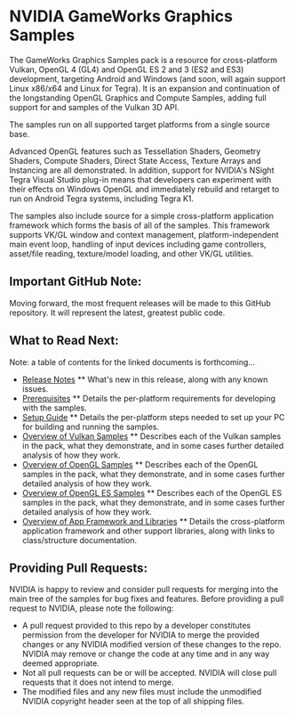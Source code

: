 NVIDIA GameWorks Graphics Samples
====================================================

The GameWorks Graphics Samples pack is a resource for cross-platform Vulkan, OpenGL 4 (GL4) and OpenGL ES 2 and 3 (ES2 and ES3) development, targeting Android and Windows (and soon, will again support Linux x86/x64 and Linux for Tegra).  It is an expansion and continuation of the longstanding OpenGL Graphics and Compute Samples, adding full support for and samples of the Vulkan 3D API.

The samples run on all supported target platforms from a single source base.

Advanced OpenGL features such as Tessellation Shaders, Geometry Shaders, Compute Shaders, Direct State Access, Texture Arrays and Instancing are all demonstrated.  In addition, support for NVIDIA's NSight Tegra Visual Studio plug-in means that developers can experiment with their effects on Windows OpenGL and immediately rebuild and retarget to run on Android Tegra systems, including Tegra K1.

The samples also include source for a simple cross-platform application framework which forms the basis of all of the samples.  This framework supports VK/GL window and context management, platform-independent main event loop, handling of input devices including game controllers, asset/file reading, texture/model loading, and other VK/GL utilities.

Important GitHub Note:
----------------------

Moving forward, the most frequent releases will be made to this GitHub repository.  It will represent the latest, greatest public code.

What to Read Next:
------------------

Note: a table of contents for the linked documents is forthcoming...

* [Release Notes](http://nvidiagameworks.github.io/GraphicsSamples/gfx_release.htm)
** What's new in this release, along with any known issues.
* [Prerequisites](http://nvidiagameworks.github.io/GraphicsSamples/gfx_prereq.htm)
** Details the per-platform requirements for developing with the samples.
* [Setup Guide](http://nvidiagameworks.github.io/GraphicsSamples/gfx_setup.htm)
** Details the per-platform steps needed to set up your PC for building and running the samples.
* [Overview of Vulkan Samples](http://nvidiagameworks.github.io/GraphicsSamples/gfx_samples_vk.htm)
** Describes each of the Vulkan samples in the pack, what they demonstrate, and in some cases further detailed analysis of how they work.
* [Overview of OpenGL Samples](http://nvidiagameworks.github.io/GraphicsSamples/gfx_samples_gl.htm)
** Describes each of the OpenGL samples in the pack, what they demonstrate, and in some cases further detailed analysis of how they work.
* [Overview of OpenGL ES Samples](http://nvidiagameworks.github.io/GraphicsSamples/gfx_samples_gles.htm)
** Describes each of the OpenGL ES samples in the pack, what they demonstrate, and in some cases further detailed analysis of how they work.
* [Overview of App Framework and Libraries](http://nvidiagameworks.github.io/GraphicsSamples/gfx_framework.htm)
** Details the cross-platform application framework and other support libraries, along with links to class/structure documentation.

Providing Pull Requests:
------------------------
NVIDIA is happy to review and consider pull requests for merging into the main tree of the samples for bug fixes and features. Before providing a pull request to NVIDIA, please note the following:
* A pull request provided to this repo by a developer constitutes permission from the developer for NVIDIA to merge the provided changes or any NVIDIA modified version of these changes to the repo. NVIDIA may remove or change the code at any time and in any way deemed appropriate.
* Not all pull requests can be or will be accepted. NVIDIA will close pull requests that it does not intend to merge.
* The modified files and any new files must include the unmodified NVIDIA copyright header seen at the top of all shipping files. 
